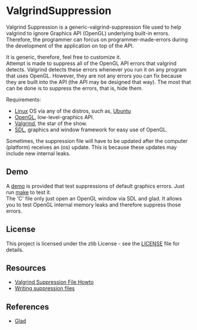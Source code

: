 # ValgrindSuppression
Valgrind Suppression is a generic-valgrind-suppression file used to help valgrind to ignore Graphics API (OpenGL) underlying built-in errors. Therefore, the programmer can forcus on programmer-made-errors during the development of the application on top of the API.

It is generic,  therefore, feel free to customize it.  
Attempt is made to suppress all of the OpenGL API errors that valgrind detects.
Valgrind detects these errors whenever you run it on any program that uses OpenGL.  However, they are not
any errors you can fix because they are built into the API (the API may be designed that way).
The most that can be done is to suppress the errors, that is, hide them.

Requirements:
- [Linux](https://github.com/torvalds/linux) OS via any of the distros, such as, [Ubuntu](https://ubuntu.com/)
- [OpenGL](https://www.opengl.org//), low-level-graphics API.  
- [Valgrind](https://valgrind.org/), the star of the show.
- [SDL](https://www.libsdl.org/), graphics and window framework for easy use of OpenGL.

Sometimes, the suppression file will have to be updated after the computer (platform) receives an (os) update.
This is because these updates may include new internal leaks.

## Demo
A [demo](SDLDemo.c) is provided that test suppressions of default graphics errors. Just run [make](Makefile) to test it.  
The 'C' file only just open an OpenGL window via SDL and glad.  It allows you to test OpenGL internal memory leaks and 
therefore suppress those errors.

## License
This project is licensed under the zlib License - see the [LICENSE](LICENSE) file for details.

## Resources
- [Valgrind Suppression File Howto](https://wiki.wxwidgets.org/Valgrind_Suppression_File_Howto)
- [Writing suppression files](https://www.valgrind.org/docs/manual/mc-manual.html#mc-manual.suppfiles)

## References
- [Glad](https://glad.dav1d.de/)

